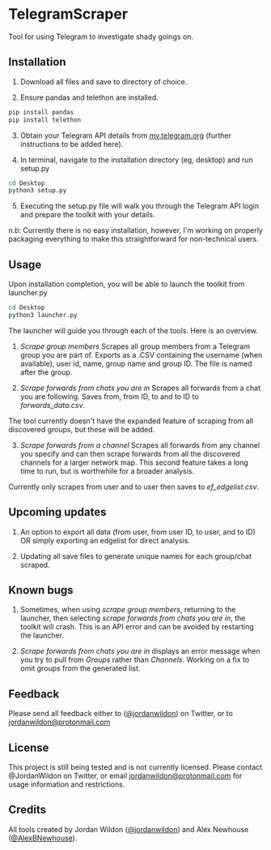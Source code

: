 # TelegramScraper

Tool for using Telegram to investigate shady goings on.

## Installation

1. Download all files and save to directory of choice.

2. Ensure pandas and telethon are installed.

```bash
pip install pandas
pip install telethon
```

3. Obtain your Telegram API details from [my.telegram.org][1] (further instructions to be added here).

4. In terminal, navigate to the installation directory (eg, desktop) and run setup.py 

```bash
cd Desktop
python3 setup.py
```

5. Executing the setup.py file will walk you through the Telegram API login and prepare the toolkit with your details.

n.b: Currently there is no easy installation, however, I'm working on properly packaging everything to make this straightforward for non-technical users.

## Usage

Upon installation completion, you will be able to launch the toolkit from launcher.py

```bash
cd Desktop
python3 launcher.py
```

The launcher will guide you through each of the tools. Here is an overview.

1. _Scrape group members_
Scrapes all group members from a Telegram group you are part of. Exports as a .CSV containing the username (when available), user id, name, group name and group ID. The file is named after the group.

2. _Scrape forwards from chats you are in_
Scrapes all forwards from a chat you are following. Saves from, from ID, to and to ID to _forwards_data.csv_.

The tool currently doesn't have the expanded feature of scraping from all discovered groups, but these will be added.

3. _Scrape forwards from a channel_
Scrapes all forwards from any channel you specify and can then scrape forwards from all the discovered channels for a larger network map. This second feature takes a long time to run, but is worthwhile for a broader analysis.

Currently only scrapes from user and to user then saves to _ef_edgelist.csv_.

## Upcoming updates

1. An option to export all data (from user, from user ID, to user, and to ID) OR simply exporting an edgelist for direct analysis.

2. Updating all save files to generate unique names for each group/chat scraped.

## Known bugs

1. Sometimes, when using _scrape group members_, returning to the launcher, then selecting _scrape forwards from chats you are in_, the toolkit will crash. This is an API error and can be avoided by restarting the launcher.

2. _Scrape forwards from chats you are in_ displays an error message when you try to pull from _Groups_ rather than _Channels_. Working on a fix to omit groups from the generated list.

## Feedback

Please send all feedback either to ([@jordanwildon][2]) on Twitter, or to jordanwildon@protonmail.com

## License

This project is still being tested and is not currently licensed. Please contact @JordanWildon on Twitter, or email jordanwildon@protonmail.com for usage information and restrictions.

## Credits

All tools created by Jordan Wildon ([@jordanwildon][3]) and Alex Newhouse ([@AlexBNewhouse][4]).

[1]: <https://my.telegram.org/auth?to=apps> "Telegram API"
[2]: <twitter.com/jordanwildon> "@jordanwildon"
[3]: <twitter.com/jordanwildon> "@jordanwildon"
[4]: <twitter.com/AlexBNewhouse> "@AlexBNewhouse"
